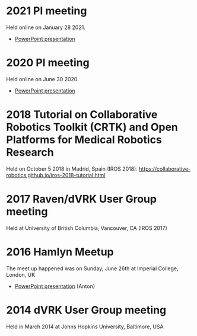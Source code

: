 # 2021 PI meeting

Held online on January 28 2021.

* [PowerPoint presentation](https://github.com/jhu-dvrk/dvrk-presentations/raw/main/dVRK_2.0_2021_01.pptx)

# 2020 PI meeting

Held online on June 30 2020.

* [PowerPoint presentation](https://github.com/jhu-dvrk/dvrk-presentations/raw/main/dVRK_2.0_2020_06.pptx)

# 2018 Tutorial on Collaborative Robotics Toolkit (CRTK) and Open Platforms for Medical Robotics Research

Held on October 5 2018 in Madrid, Spain (IROS 2018): https://collaborative-robotics.github.io/iros-2018-tutorial.html

# 2017 Raven/dVRK User Group meeting

Held at University of British Columbia, Vancouver, CA (IROS 2017)

# 2016 Hamlyn Meetup

The meet up happened was on Sunday, June 26th at Imperial College, London, UK

* [PowerPoint presentation](https://github.com/jhu-dvrk/dvrk-presentations/raw/main/dVRK-Hamlyn-2016-user-meetup-no-video.pptx) (Anton)

# 2014 dVRK User Group meeting

Held in March 2014 at Johns Hopkins University, Baltimore, USA


